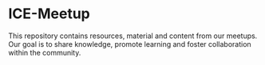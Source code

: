 # ICE-Meetup
This repository contains resources, material and content from our meetups. Our goal is to share knowledge, promote learning and foster collaboration within the community.
